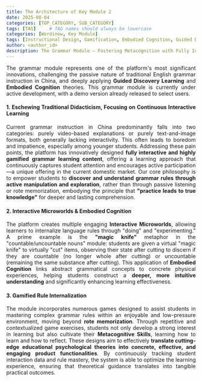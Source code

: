 ```yaml
---
title: The Architecture of Key Module 2
date: 2025-08-04
categories: [TOP_CATEGORY, SUB_CATEGORY]
tags: [TAG]     # TAG names should always be lowercase
categories: [Wordinow, Key Module]
tags: [Instructional Design, Gamification, Embodied Cognition, Guided Discovery Learning, Metacognition, Interactive Learning, EdTech, Grammar, Product Deep Dive]
author: <author_id>   
description: The Grammar Module — Fostering Metacognition with Fully Interactive Guided Discovery
---
```

<div style="text-align: justify;">

<p>The grammar module represents one of the platform's most significant innovations, challenging the passive nature of traditional English grammar instruction in China, and deeply applying <strong>Guided Discovery Learning</strong> and <strong>Embodied Cognition</strong> theories. This grammar module is currently under active development, with a demo version already released to select users.</p>

<h4>1. Eschewing Traditional Didacticism, Focusing on Continuous Interactive Learning</h4>
<p>Current grammar instruction in China predominantly falls into two categories: purely video-based explanations or purely text-and-image formats, both generally lacking interactivity. This often leads to boredom and impatience, especially among younger students. Addressing these pain points, the platform has innovatively designed <strong>fully interactive and highly gamified grammar learning content</strong>, offering a learning approach that continuously captures student attention and encourages active participation—a unique offering in the current domestic market. Our core philosophy is to empower students to <strong>discover and understand grammar rules through active manipulation and exploration</strong>, rather than through passive listening or rote memorization, embodying the principle that <strong>"practice leads to true knowledge"</strong> for deeper and lasting comprehension.</p>

<h4>2. Interactive Microworlds & Embodied Cognition</h4>
<p>The platform creates multiple engaging <strong>Interactive Microworlds</strong>, allowing learners to internalize language rules through "doing" and "experimenting." A prime example is the <strong>"magic knife"</strong> metaphor in the "countable/uncountable nouns" module: students are given a virtual "magic knife" to virtually "cut" items, observing their state after cutting to discern if they are countable (no longer whole after cutting) or uncountable (remaining the same substance after cutting). This application of <strong>Embodied Cognition</strong> links abstract grammatical concepts to concrete physical experiences, helping students construct a <strong>deeper, more intuitive understanding</strong> and significantly enhancing learning effectiveness.</p>

<h4>3. Gamified Rule Internalization</h4>
<p>The module incorporates numerous games designed to assist students in mastering complex grammar rules within an enjoyable and low-pressure environment, moving beyond <strong>rote memorization</strong>. Through repetitive and contextualized game exercises, students not only develop a strong interest in learning but also cultivate their <strong>Metacognitive Skills</strong>, learning how to learn and how to reflect. These designs aim to effectively <strong>translate cutting-edge educational psychological theories into concrete, effective, and engaging product functionalities</strong>. By continuously tracking student interaction data and rule mastery, the system is able to optimize the learning experience, ensuring that theoretical guidance translates into tangible practical outcomes.</p>
</div>
